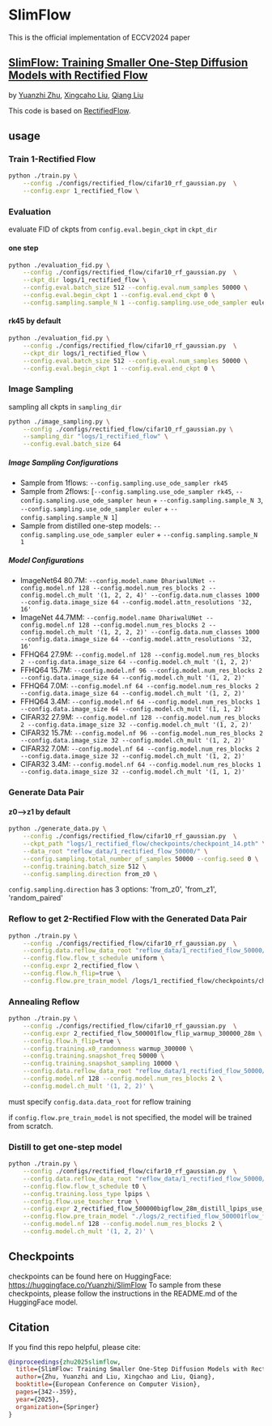 # SlimFlow

This is the official implementation of ECCV2024 paper
## [SlimFlow: Training Smaller One-Step Diffusion Models with Rectified Flow](https://arxiv.org/abs/2407.12718) 
by [Yuanzhi Zhu](https://yuanzhi-zhu.github.io/about/), [Xingcaho Liu](https://gnobitab.github.io/), [Qiang Liu](https://www.cs.utexas.edu/~lqiang/)

This code is based on [RectifiedFlow](https://github.com/gnobitab/RectifiedFlow).

## usage

### Train 1-Rectified Flow

```bash
python ./train.py \
    --config ./configs/rectified_flow/cifar10_rf_gaussian.py  \
    --config.expr 1_rectified_flow \
```

### Evaluation 

evaluate FID of ckpts from `config.eval.begin_ckpt` in `ckpt_dir`
#### one step
```bash
python ./evaluation_fid.py \
    --config ./configs/rectified_flow/cifar10_rf_gaussian.py  \
    --ckpt_dir logs/1_rectified_flow \
    --config.eval.batch_size 512 --config.eval.num_samples 50000 \
    --config.eval.begin_ckpt 1 --config.eval.end_ckpt 0 \
    --config.sampling.sample_N 1 --config.sampling.use_ode_sampler euler \
```

#### rk45 by default
```bash
python ./evaluation_fid.py \
    --config ./configs/rectified_flow/cifar10_rf_gaussian.py  \
    --ckpt_dir logs/1_rectified_flow \
    --config.eval.batch_size 512 --config.eval.num_samples 50000 \
    --config.eval.begin_ckpt 1 --config.eval.end_ckpt 0 \
```

### Image Sampling

sampling all ckpts in `sampling_dir`
```bash
python ./image_sampling.py \
    --config ./configs/rectified_flow/cifar10_rf_gaussian.py \
    --sampling_dir "logs/1_rectified_flow" \
    --config.eval.batch_size 64
```

##### Image Sampling Configurations
- Sample from 1flows: `--config.sampling.use_ode_sampler rk45`
- Sample from 2flows: [`--config.sampling.use_ode_sampler rk45`, `--config.sampling.use_ode_sampler heun` + `--config.sampling.sample_N 3`, `--config.sampling.use_ode_sampler euler` + `--config.sampling.sample_N 1`]
- Sample from distilled one-step models: `--config.sampling.use_ode_sampler euler` + `--config.sampling.sample_N 1`

##### Model Configurations
- ImageNet64 80.7M: `--config.model.name DhariwalUNet --config.model.nf 128 --config.model.num_res_blocks 2 --config.model.ch_mult '(1, 2, 2, 4)' --config.data.num_classes 1000 --config.data.image_size 64 --config.model.attn_resolutions '32, 16'`
- ImageNet 44.7MM: `--config.model.name DhariwalUNet --config.model.nf 128 --config.model.num_res_blocks 2 --config.model.ch_mult '(1, 2, 2, 2)' --config.data.num_classes 1000 --config.data.image_size 64 --config.model.attn_resolutions '32, 16'`
- FFHQ64 27.9M: `--config.model.nf 128 --config.model.num_res_blocks 2 --config.data.image_size 64 --config.model.ch_mult '(1, 2, 2)'`
- FFHQ64 15.7M: `--config.model.nf 96 --config.model.num_res_blocks 2 --config.data.image_size 64 --config.model.ch_mult '(1, 2, 2)'`
- FFHQ64 7.0M: `--config.model.nf 64 --config.model.num_res_blocks 2 --config.data.image_size 64 --config.model.ch_mult '(1, 2, 2)'`
- FFHQ64 3.4M: `--config.model.nf 64 --config.model.num_res_blocks 1 --config.data.image_size 64 --config.model.ch_mult '(1, 1, 2)'`
- CIFAR32 27.9M: `--config.model.nf 128 --config.model.num_res_blocks 2 --config.data.image_size 32 --config.model.ch_mult '(1, 2, 2)'`
- CIFAR32 15.7M: `--config.model.nf 96 --config.model.num_res_blocks 2 --config.data.image_size 32 --config.model.ch_mult '(1, 2, 2)'`
- CIFAR32 7.0M: `--config.model.nf 64 --config.model.num_res_blocks 2 --config.data.image_size 32 --config.model.ch_mult '(1, 2, 2)'`
- CIFAR32 3.4M: `--config.model.nf 64 --config.model.num_res_blocks 1 --config.data.image_size 32 --config.model.ch_mult '(1, 1, 2)'`

### Generate Data Pair

#### z0-->z1 by default
```bash
python ./generate_data.py \
    --config ./configs/rectified_flow/cifar10_rf_gaussian.py  \
    --ckpt_path "logs/1_rectified_flow/checkpoints/checkpoint_14.pth" \
    --data_root "reflow_data/1_rectified_flow_50000/" \
    --config.sampling.total_number_of_samples 50000 --config.seed 0 \
    --config.training.batch_size 512 \
    --config.sampling.direction from_z0 \
```

`config.sampling.direction` has 3 options: 'from_z0', 'from_z1', 'random_paired'


### Reflow to get 2-Rectified Flow with the Generated Data Pair

```bash
python ./train.py \
    --config ./configs/rectified_flow/cifar10_rf_gaussian.py  \
    --config.data.reflow_data_root "reflow_data/1_rectified_flow_50000/" \
    --config.flow.flow_t_schedule uniform \
    --config.expr 2_rectified_flow \
    --config.flow.h_flip=true \
    --config.flow.pre_train_model /logs/1_rectified_flow/checkpoints/checkpoint_14.pth \
```

### Annealing Reflow

```bash
python ./train.py \
    --config ./configs/rectified_flow/cifar10_rf_gaussian.py  \
    --config.expr 2_rectified_flow_500001flow_flip_warmup_300000_28m \
    --config.flow.h_flip=true \
    --config.training.x0_randomness warmup_300000 \
    --config.training.snapshot_freq 50000 \
    --config.training.snapshot_sampling 10000 \
    --config.data.reflow_data_root "reflow_data/1_rectified_flow_50000/" \
    --config.model.nf 128 --config.model.num_res_blocks 2 \
    --config.model.ch_mult '(1, 2, 2)' \
```

must specify `config.data.data_root` for reflow training

if `config.flow.pre_train_model` is not specified, the model will be trained from scratch.

### Distill to get one-step model
<!-- distillation as special case of reflow with different `flow_t_schedule` and `flow_alpha_t` -->

```bash
python ./train.py \
    --config ./configs/rectified_flow/cifar10_rf_gaussian.py  \
    --config.data.reflow_data_root "reflow_data/1_rectified_flow_50000/" \
    --config.flow.flow_t_schedule t0 \
    --config.training.loss_type lpips \
    --config.flow.use_teacher true \
    --config.expr 2_rectified_flow_500000bigflow_28m_distill_lpips_use_teacher \
    --config.flow.pre_train_model "./logs/2_rectified_flow_500001flow_flip_warmup_300000_28m/checkpoints/checkpoint_16.pth" \
    --config.model.nf 128 --config.model.num_res_blocks 2 \
    --config.model.ch_mult '(1, 2, 2)' \
```

## Checkpoints
checkpoints can be found here on HuggingFace: https://huggingface.co/Yuanzhi/SlimFlow
To sample from these checkpoints, please follow the instructions in the README.md of the HuggingFace model.

## Citation
If you find this repo helpful, please cite:

```bibtex
@inproceedings{zhu2025slimflow,
  title={SlimFlow: Training Smaller One-Step Diffusion Models with Rectified Flow},
  author={Zhu, Yuanzhi and Liu, Xingchao and Liu, Qiang},
  booktitle={European Conference on Computer Vision},
  pages={342--359},
  year={2025},
  organization={Springer}
}
```
